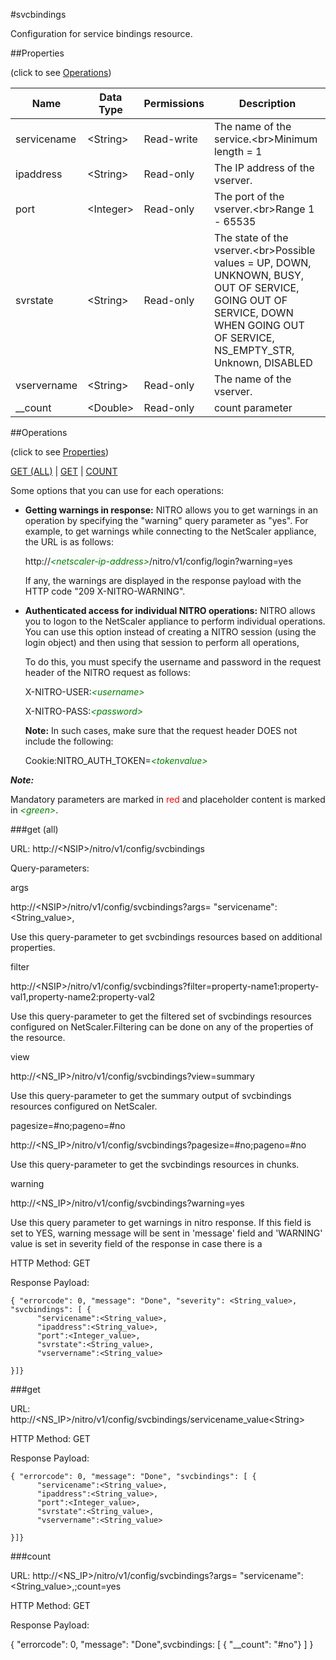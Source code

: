 #svcbindings

Configuration for service bindings resource.


##Properties 
<span>(click to see [Operations](#operations))</span>


<table><thead><tr><th>Name</th><th> Data Type</th><th> Permissions</th><th>Description</th></tr></thead><tbody><tr><td>servicename</td><td>&lt;String></td><td>Read-write</td><td>The name of the service.&lt;br>Minimum length = 1</td><tr><tr><td>ipaddress</td><td>&lt;String></td><td>Read-only</td><td>The IP address of the vserver.</td><tr><tr><td>port</td><td>&lt;Integer></td><td>Read-only</td><td>The port of the vserver.&lt;br>Range 1 - 65535</td><tr><tr><td>svrstate</td><td>&lt;String></td><td>Read-only</td><td>The state of the vserver.&lt;br>Possible values = UP, DOWN, UNKNOWN, BUSY, OUT OF SERVICE, GOING OUT OF SERVICE, DOWN WHEN GOING OUT OF SERVICE, NS_EMPTY_STR, Unknown, DISABLED</td><tr><tr><td>vservername</td><td>&lt;String></td><td>Read-only</td><td>The name of the vserver.</td><tr><tr><td>__count</td><td>&lt;Double></td><td>Read-only</td><td>count parameter</td><tr></tbody></table>
##Operations 
<span>(click to see [Properties](#properties))</span>


[GET (ALL)](#get-(all)) | [GET](#get) | [COUNT](#count)


Some options that you can use for each operations:
<ul><li><p><b>Getting warnings in response:</b> NITRO allows you to get warnings in an operation by specifying the "warning" query parameter as "yes". For example, to get warnings while connecting to the NetScaler appliance, the URL is as follows:</p><p>http://<span style="color:green;font-style:italic;">&lt;netscaler-ip-address&gt;</span>/nitro/v1/config/login?warning=yes</p><p>If any, the warnings are displayed in the response payload with the HTTP code "209 X-NITRO-WARNING".</p></li><li><p><b>Authenticated access for individual NITRO operations:</b> NITRO allows you to logon to the NetScaler appliance to perform individual operations. You can use this option instead of creating a NITRO session (using the login object) and then using that session to perform all operations,</p><p>To do this, you must specify the username and password in the request header of the NITRO request as follows:</p><p>X-NITRO-USER:<span style="color:green;font-style:italic;">&lt;username&gt;</span></p><p>X-NITRO-PASS:<span style="color:green;font-style:italic;">&lt;password&gt;</span></p><p><b>Note:</b> In such cases, make sure that the request header DOES not include the following:</p><p>Cookie:NITRO_AUTH_TOKEN=<span style="color:green;font-style:italic;">&lt;tokenvalue&gt;</span></p></li></ul>



***Note:*** 
Mandatory parameters are marked in <span style="color:#FF0000;">red</span> and placeholder content is marked in <span style="color:green;font-style:italic">&lt;green&gt;</span>.

###get (all)



URL: http://&lt;NSIP&gt;/nitro/v1/config/svcbindings
Query-parameters:
args
http://&lt;NSIP&gt;/nitro/v1/config/svcbindings?args=      "servicename":&lt;String_value&gt;,
Use this query-parameter to get svcbindings resources based on additional properties.


filter
http://&lt;NSIP&gt;/nitro/v1/config/svcbindings?filter=property-name1:property-val1,property-name2:property-val2
Use this query-parameter to get the filtered set of svcbindings resources configured on NetScaler.Filtering can be done on any of the properties of the resource.


view
http://&lt;NS_IP&gt;/nitro/v1/config/svcbindings?view=summary
Use this query-parameter to get the summary output of svcbindings resources configured on NetScaler.


pagesize=#no;pageno=#no
http://&lt;NS_IP&gt;/nitro/v1/config/svcbindings?pagesize=#no;pageno=#no
Use this query-parameter to get the svcbindings resources in chunks.


warning
http://&lt;NS_IP&gt;/nitro/v1/config/svcbindings?warning=yes
Use this query parameter to get warnings in nitro response. If this field is set to YES, warning message will be sent in 'message' field and 'WARNING' value is set in severity field of the response in case there is a



HTTP Method: GET
Response Payload: ```{ "errorcode": 0, "message": "Done", "severity": <String_value>, "svcbindings": [ {      "servicename":<String_value>,      "ipaddress":<String_value>,      "port":<Integer_value>,      "svrstate":<String_value>,      "vservername":<String_value>}]}```



###get



URL: http://&lt;NS_IP&gt;/nitro/v1/config/svcbindings/servicename_value&lt;String&gt;
HTTP Method: GET
Response Payload: ```{ "errorcode": 0, "message": "Done", "svcbindings": [ {      "servicename":<String_value>,      "ipaddress":<String_value>,      "port":<Integer_value>,      "svrstate":<String_value>,      "vservername":<String_value>}]}```



###count



URL: http://&lt;NS_IP&gt;/nitro/v1/config/svcbindings?args=     "servicename":&lt;String_value&gt;,;count=yes
HTTP Method: GET
Response Payload: 
{ "errorcode": 0, "message": "Done",svcbindings: [ { "__count": "#no"} ] }


